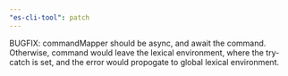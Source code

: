 ```yaml
---
"es-cli-tool": patch
---
```


BUGFIX: commandMapper should be async, and await the command. Otherwise, command would leave the lexical environment, where the try-catch is set, and the error would propogate to global lexical environment.

